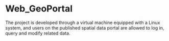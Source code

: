 # Web_GeoPortal
The project is developed through a virtual machine equipped with a Linux system, and users on the published spatial data portal are allowed to log in, query and modify related data.
